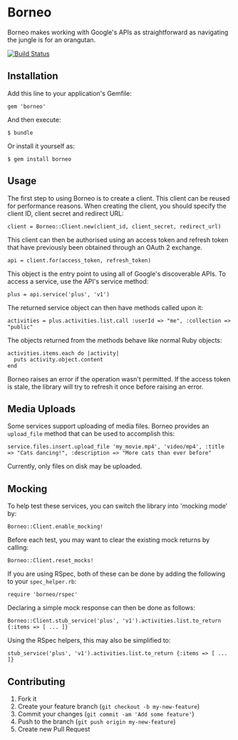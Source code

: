 # Borneo

Borneo makes working with Google's APIs as straightforward as navigating the jungle is
for an orangutan.

[![Build Status](https://travis-ci.org/jgeldart/borneo.png)](https://travis-ci.org/jgeldart/borneo)

## Installation

Add this line to your application's Gemfile:

    gem 'borneo'

And then execute:

    $ bundle

Or install it yourself as:

    $ gem install borneo

## Usage

The first step to using Borneo is to create a client. This client can be reused for
performance reasons. When creating the client, you should specify the client ID,
client secret and redirect URL:

    client = Borneo::Client.new(client_id, client_secret, redirect_url)

This client can then be authorised using an access token and refresh token that have
previously been obtained through an OAuth 2 exchange.

    api = client.for(access_token, refresh_token)

This object is the entry point to using all of Google's discoverable APIs. To access
a service, use the API's service method:

    plus = api.service('plus', 'v1')

The returned service object can then have methods called upon it:

    activities = plus.activities.list.call :userId => "me", :collection => "public"

The objects returned from the methods behave like normal Ruby objects:

    activities.items.each do |activity|
      puts activity.object.content
    end

Borneo raises an error if the operation wasn't permitted. If the access token is
stale, the library will try to refresh it once before raising an error.

## Media Uploads

Some services support uploading of media files. Borneo provides an `upload_file` method
that can be used to accomplish this:

    service.files.insert.upload_file 'my_movie.mp4', 'video/mp4', :title => "Cats dancing!", :description => "More cats than ever before"

Currently, only files on disk may be uploaded.

## Mocking

To help test these services, you can switch the library into 'mocking mode' by:

    Borneo::Client.enable_mocking!

Before each test, you may want to clear the existing mock returns by calling:

    Borneo::Client.reset_mocks!

If you are using RSpec, both of these can be done by adding the following to your `spec_helper.rb`:

    require 'borneo/rspec'

Declaring a simple mock response can then be done as follows:

    Borneo::Client.stub_service('plus', 'v1').activities.list.to_return {:items => [ ... ]}

Using the RSpec helpers, this may also be simplified to:

    stub_service('plus', 'v1').activities.list.to_return {:items => [ ... ]}

## Contributing

1. Fork it
2. Create your feature branch (`git checkout -b my-new-feature`)
3. Commit your changes (`git commit -am 'Add some feature'`)
4. Push to the branch (`git push origin my-new-feature`)
5. Create new Pull Request
